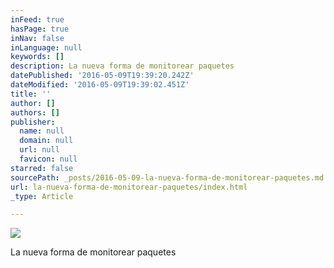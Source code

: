 ```yaml
---
inFeed: true
hasPage: true
inNav: false
inLanguage: null
keywords: []
description: La nueva forma de monitorear paquetes
datePublished: '2016-05-09T19:39:20.242Z'
dateModified: '2016-05-09T19:39:02.451Z'
title: ''
author: []
authors: []
publisher:
  name: null
  domain: null
  url: null
  favicon: null
starred: false
sourcePath: _posts/2016-05-09-la-nueva-forma-de-monitorear-paquetes.md
url: la-nueva-forma-de-monitorear-paquetes/index.html
_type: Article

---
```

![](https://the-grid-user-content.s3-us-west-2.amazonaws.com/95a8d7cb-308d-475a-8442-99f8fb8e4f59.png)

La nueva forma de monitorear paquetes